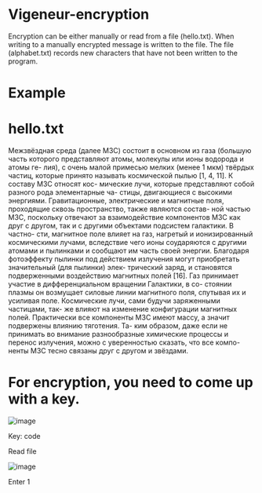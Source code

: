 # Vigeneur-encryption

Encryption can be either manually or read from a file (hello.txt). When writing to a manually encrypted message is written to the file. The file (alphabet.txt) records new characters that have not been written to the program.

# Example

<h1>hello.txt</h1>

<p>Межзвёздная среда (далее МЗС) состоит в основном из газа (большую
часть которого представляют атомы, молекулы или ионы водорода и атомы ге-
лия), с очень малой примесью мелких (менее 1 мкм) твёрдых частиц, которые
принято называть космической пылью [1, 4, 11]. К составу МЗС относят кос-
мические лучи, которые представляют собой разного рода элементарные ча-
стицы, двигающиеся с высокими энергиями. Гравитационные, электрические
и магнитные поля, проходящие сквозь пространство, также являются состав-
ной частью МЗС, поскольку отвечают за взаимодействие компонентов МЗС
как друг с другом, так и с другими объектами подсистем галактики. В частно-
сти, магнитное поле влияет на газ, нагретый и ионизированный космическими
лучами, вследствие чего ионы соударяются с другими атомами и пылинками
и сообщают им часть своей энергии. Благодаря фотоэффекту пылинки под
действием излучения могут приобретать значительный (для пылинки) элек-
трический заряд, и становятся подверженными воздействию магнитных полей
[16]. Газ принимает участие в дифференциальном вращении Галактики, в со-
стоянии плазмы он возмущает силовые линии магнитного поля, спутывая их и
усиливая поле. Космические лучи, сами будучи заряженными частицами, так-
же влияют на изменение конфигурации магнитных полей. Практически все
компоненты МЗС имеют массу, а значит подвержены влиянию тяготения. Та-
ким образом, даже если не принимать во внимание разнообразные химические
процессы и перенос излучения, можно с уверенностью сказать, что все компо-
ненты МЗС тесно связаны друг с другом и звёздами.</p>

# For encryption, you need to come up with a key.

![image](https://user-images.githubusercontent.com/50016345/56863664-fdd96c00-69c1-11e9-80af-af402bf6f365.png)

<p>Key: code</p>

Read file

![image](https://user-images.githubusercontent.com/50016345/56863705-72140f80-69c2-11e9-975e-d28cf6044eee.png)

Enter 1
